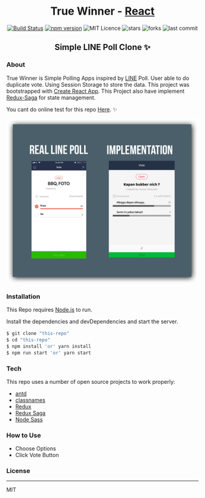 <!-- markdownlint-disable MD033 -->
<div align="center">

# True Winner - [React](https://reactjs.org/)
[![Build Status](https://travis-ci.org/joemccann/dillinger.svg?branch=master)](https://travis-ci.org/joemccann/dillinger) [![npm version](https://img.shields.io/npm/v/react.svg?style=flat)](https://www.npmjs.com/package/react) ![MIT Licence](https://badges.frapsoft.com/os/mit/mit.svg?v=103) ![stars](https://badgen.net/github/stars/anwarabdullahn/true-winner-react) ![forks](https://badgen.net/github/forks/anwarabdullahn/true-winner-react)
![last commit](https://badgen.net/github/last-commit/anwarabdullahn/true-winner-react)

## Simple LINE Poll Clone  ✨

<div align="left">

### About
True Winner is Simple Polling Apps inspired by [LINE](https://line.me/en/) Poll. User able to do duplicate vote. Using Session Storage to store the data. This project was bootstrapped with [Create React App](https://github.com/facebook/create-react-app). This Project also have implement [Redux-Saga](https://github.com/redux-saga/redux-saga) for state management.

You cant do online test for this repo [Here](https://true-winner.herokuapp.com/). ✨

</div>

![preview](assets/compare.png)

</div>

### Installation
This Repo requires [Node.js](https://nodejs.org/) to run.

Install the dependencies and devDependencies and start the server.

```sh
$ git clone "this-repo"
$ cd "this-repo"
$ npm install 'or' yarn install
$ npm run start 'or' yarn start
```

### Tech
This repo uses a number of open source projects to work properly:
* [antd](https://ant.design/)
* [classnames](https://www.npmjs.com/package/classnames/)
* [Redux](https://github.com/reduxjs/redux)
* [Redux Saga](https://redux-saga.js.org/)
* [Node Sass](https://npmjs.org/package/node-sass/)

### How to Use
 - Choose Options
 - Click Vote Button

### License
----
MIT
